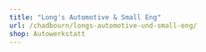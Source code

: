 ```yaml
---
title: "Long's Automotive & Small Eng"
url: /chadbourn/longs-automotive-und-small-eng/
shop: Autowerkstatt
---
```

